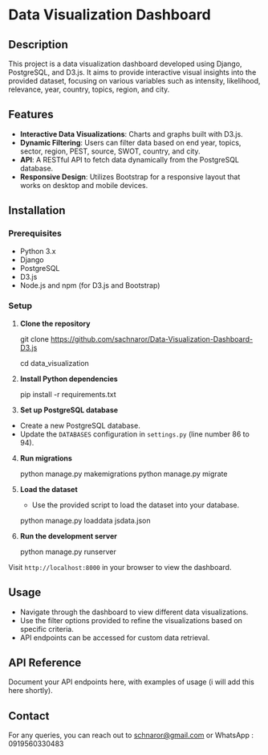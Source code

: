 # Data Visualization Dashboard


## Description

This project is a data visualization dashboard developed using Django, PostgreSQL, and D3.js. It aims to provide interactive visual insights into the provided dataset, focusing on various variables such as intensity, likelihood, relevance, year, country, topics, region, and city.


## Features

- **Interactive Data Visualizations**: Charts and graphs built with D3.js.
- **Dynamic Filtering**: Users can filter data based on end year, topics, sector, region, PEST, source, SWOT, country, and city.
- **API**: A RESTful API to fetch data dynamically from the PostgreSQL database.
- **Responsive Design**: Utilizes Bootstrap for a responsive layout that works on desktop and mobile devices.


## Installation


### Prerequisites

- Python 3.x
- Django
- PostgreSQL
- D3.js
- Node.js and npm (for D3.js and Bootstrap)

### Setup


1. **Clone the repository**

   git clone <https://github.com/sachnaror/Data-Visualization-Dashboard-D3.js>

   cd data_visualization



2. **Install Python dependencies**

   pip install -r requirements.txt


3. **Set up PostgreSQL database**

- Create a new PostgreSQL database.
- Update the `DATABASES` configuration in `settings.py` (line number 86 to 94).


4. **Run migrations**

   python manage.py makemigrations
   python manage.py migrate


5. **Load the dataset**

   - Use the provided script to load the dataset into your database.

    python manage.py loaddata jsdata.json
   

7. **Run the development server**

   python manage.py runserver



Visit `http://localhost:8000` in your browser to view the dashboard.



## Usage

- Navigate through the dashboard to view different data visualizations.
- Use the filter options provided to refine the visualizations based on specific criteria.
- API endpoints can be accessed for custom data retrieval.



## API Reference

Document your API endpoints here, with examples of usage (i will add this here shortly).



## Contact

For any queries, you can reach out to <schnaror@gmail.com> or WhatsApp : 0919560330483
